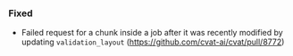 ### Fixed

- Failed request for a chunk inside a job after it was recently modified by updating `validation_layout`
  (<https://github.com/cvat-ai/cvat/pull/8772>)
